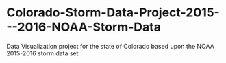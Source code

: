 # Colorado-Storm-Data-Project-2015---2016-NOAA-Storm-Data
Data Visualization project for the state of Colorado based upon the NOAA 2015-2016 storm data set
